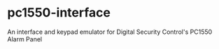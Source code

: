 # pc1550-interface
An interface and keypad emulator for Digital Security Control's PC1550 Alarm Panel
